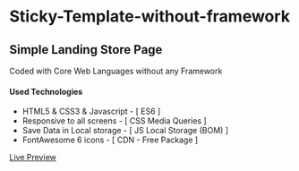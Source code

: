 # Sticky-Template-without-framework
Simple Landing Store Page 
<br>
----
Coded with Core Web Languages without any Framework
<br>
<h4>Used Technologies</h4>
<ul>
  <li>HTML5 & CSS3 & Javascript  - [ ES6 ]</li>
  <li>Responsive to all screens  - [ CSS Media Queries ] </li>
  <li>Save Data in Local storage - [ JS Local Storage (BOM) ] </li>
  <li>FontAwesome 6 icons        - [ CDN - Free Package ] </li>
</ul>

<a href="https://mohxmed.github.io/Sticky-Template-without-framework" traget="_blank">Live Preview</a>
